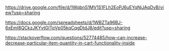 https://drive.google.com/file/d/1WqbnS1MV1S1FLh2EoPJ6uEYqNjJAqDvB/view?usp=sharing

https://docs.google.com/spreadsheets/d/1WBZTa96BJ-6xEmI8QCkzJKYvtGlTqVp05kqCqgDtdJ8/edit?usp=sharing

https://stackoverflow.com/questions/52774485/how-can-increase-decrease-particular-item-quantity-in-cart-functionality-inside
